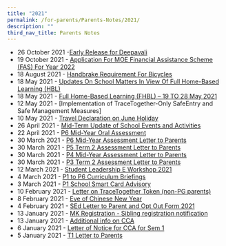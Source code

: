 ```yaml
---
title: "2021"
permalink: /for-parents/Parents-Notes/2021/
description: ""
third_nav_title: Parents Notes
---
```

*   26 October 2021 -[Early Release for Deepavali](/files/PCPS2021090%20-%20Early%20Release%20for%20Deepavali.pdf)
*   19 October 2021 - [Application For MOE Financial Assistance Scheme (FAS) For Year 2022](/files/PCPS2021088%20-%20MOE%20FAS%202022%20Letter.pdf)
*   18 August 2021 - [Handbrake Requirement For Bicycles](https://go.gov.sg/amrules)
*   18 May 2021 - [Updates On School Matters In View Of Full Home-Based Learning (HBL)](/files/PCPS2021044%20-%20Updates%20on%20Sch%20Matters%20in%20view%20of%20FHBL.pdf)
*   18 May 2021 - [Full Home-Based Learning (FHBL) – 19 TO 28 May 2021](/files/PCPS2021043%20-%20FHBL%20Letter%20to%20Parents.pdf)
*   12 May 2021 - [Implementation of TraceTogether-Only SafeEntry and Safe Management Measures][](/files/PCPS2021039%20-%20Implementation%20of%20TT%20token%20SafeEntry%20Check%20In%20%20SMM.pdf)
*   10 May 2021 - [Travel Declaration on June Holiday](/files/PCPS2021040%20-%20Letter%20to%20Parents%20on%20Travel%20Declaration.pdf)
*   26 April 2021 - [Mid-Term Update of School Events and Activities](/files/PCPS2021037%20-%20Mid-Term%20Update%20of%20School%20Events%20and%20Activities.pdf)
*   22 April 2021 - [P6 Mid-Year Oral Assessment](/files/PCPS2021036%20-%20P6%20Mid-Year%20Oral%20Assessment.pdf)
*   30 March 2021 - [P6 Mid-Year Assessment Letter to Parents](/files/PCPS2021032%20-%20P6%20Mid-Year%20Assessment%20Letter%20to%20Parents.pdf)
*   30 March 2021 - [P5 Term 2 Assessment Letter to Parents](/files/PCPS2021031%20-%20P5%20Term%202%20Assessment%20Letter%20to%20Parents.pdf)
*   30 March 2021 - [P4 Mid-Year Assessment Letter to Parents](/files/PCPS2021030%20-%20P4%20Mid-Year%20Assessment%20Letter%20to%20Parents.pdf)
*   30 March 2021 - [P3 Term 2 Assessment Letter to Parents](/files/PCPS2021029%20-%20P3%20Term%202%20Assessment%20Letter%20to%20Parents.pdf)
*   12 March 2021 - [Student Leadership E Workshop 2021](/files/PCPS2021022%20-%20Student%20Leadership%20E%20Workshop%202021.pdf)
*   4 March 2021 - [P1 to P6 Curriculum Briefings](/files/PCPS2021018%20-%20P1%20to%20P6%20Curriculum%20Briefings.pdf)
*   3 March 2021 - [P1 School Smart Card Advisory](/files/PCPS2021019%20-%20P1%20School%20Smart%20Card%20Advisory.pdf)
*   10 February 2021 - [Letter on TraceTogether Token (non-PG parents)](/files/PCPS2021016%20-%20Letter%20on%20TraceTogether%20Token%20non-PG%20parents.pdf)
*   8 February 2021 - [Eve of Chinese New Year](/files/PCPS2021015%20-%20Eve%20of%20Chinese%20New%20Year.pdf)
*   4 February 2021 - [SEd Letter to Parent and Opt Out Form 2021](/files/PCPS2021011%20-%20SEd%20Letter%20to%20Parent%20and%20Opt%20Out%20Form%202021.pdf)
*   13 January 2021 - [MK Registration - Sibling registration notification](/files/PCPS2021008%20-%20MK%20Registration%20-%20Sibling%20registration%20notification.pdf)
*   13 January 2021 - [Additional info on CCA](/files/PCPS2021007%20-%20Additional%20info%20on%20CCA.pdf)
*   6 January 2021 - [Letter of Notice for CCA for Sem 1](/files/PCPS2021004%20-%20Letter%20of%20Notice%20for%20CCA%20for%20Sem%201.pdf)
*   5 January 2021 - [T1 Letter to Parents](/files/PCPS2021001%20-%20T1%20Letter%20to%20Parents.pdf)